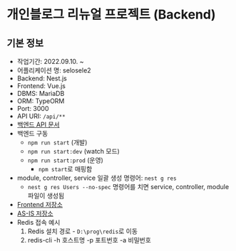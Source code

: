 # 개인블로그 리뉴얼 프로젝트 (Backend)

## 기본 정보

- 작업기간: 2022.09.10. ~
- 어플리케이션 명: selosele2
- Backend: Nest.js
- Frontend: Vue.js
- DBMS: MariaDB
- ORM: TypeORM
- Port: 3000
- API URI: ```/api/**```
- [백엔드 API 문서](http://localhost:3000/api-docs)
- 백엔드 구동
  - ```npm run start``` (개발)
  - ```npm run start:dev``` (watch 모드)
  - ```npm run start:prod``` (운영)
    - ```npm start```로 매핑함
- module, controller, service 일괄 생성 명령어: ```nest g res```
  - ```nest g res Users --no-spec``` 명령어를 치면 service, controller, module 파일이 생성됨
- [Frontend 저장소](https://github.com/selosele/selosele2-frontend)
- [AS-IS 저장소](https://github.com/selosele/devblog)
- Redis 접속 예시
  1. Redis 설치 경로 - ```D:\prog\redis```로 이동
  2. redis-cli -h 호스트명 -p 포트번호 -a 비밀번호

